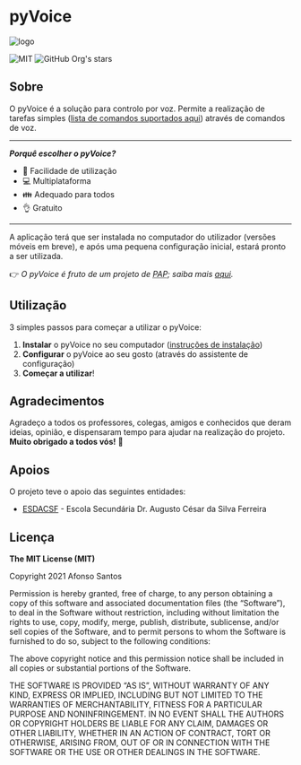 # pyVoice

![logo](https://assets.pyvoice.tech/images/cover_slim.png)

![MIT](https://img.shields.io/badge/license-MIT-green)
![GitHub Org's stars](https://img.shields.io/github/stars/pyvoice?style=social)

## Sobre

O pyVoice é a solução para controlo por voz. Permite a realização de tarefas simples ([lista de comandos suportados aqui](https://docs.pyvoice.tech/comandos/)) através de comandos de voz.

---

**_Porquê escolher o pyVoice?_**

- 🌟 Facilidade de utilização
- 💻 Multiplataforma
- 👪 Adequado para todos
- 👌 Gratuito

---

A aplicação terá que ser instalada no computador do utilizador (versões móveis em breve), e após uma pequena configuração inicial, estará pronto a ser utilizada.

👉 _O pyVoice é fruto de um projeto de <abbr title="Projeto de Aptidão Profissional">PAP</abbr>; saiba mais [aqui](https://www.pyvoice.tech)._

## Utilização

3 simples passos para começar a utilizar o pyVoice:

1. **Instalar** o pyVoice no seu computador ([instruções de instalação](https://docs.pyvoice.tech/instalacao/))
2. **Configurar** o pyVoice ao seu gosto (através do assistente de configuração)
3. **Começar a utilizar**!

## Agradecimentos

Agradeço a todos os professores, colegas, amigos e conhecidos que deram ideias, opinião, e dispensaram tempo para ajudar na realização do projeto. **Muito obrigado a todos vós!** 💖

## Apoios

O projeto teve o apoio das seguintes entidades:

- [ESDACSF](https://www.esdacsf.pt) - Escola Secundária Dr. Augusto César da Silva Ferreira

## Licença

**The MIT License (MIT)**

Copyright 2021 Afonso Santos

Permission is hereby granted, free of charge, to any person
obtaining a copy of this software and associated documentation
files (the “Software”), to deal in the Software without
restriction, including without limitation the rights to use,
copy, modify, merge, publish, distribute, sublicense, and/or sell
copies of the Software, and to permit persons to whom the
Software is furnished to do so, subject to the following
conditions:

The above copyright notice and this permission notice shall be
included in all copies or substantial portions of the Software.

THE SOFTWARE IS PROVIDED “AS IS”, WITHOUT WARRANTY OF ANY KIND,
EXPRESS OR IMPLIED, INCLUDING BUT NOT LIMITED TO THE WARRANTIES
OF MERCHANTABILITY, FITNESS FOR A PARTICULAR PURPOSE AND
NONINFRINGEMENT. IN NO EVENT SHALL THE AUTHORS OR COPYRIGHT
HOLDERS BE LIABLE FOR ANY CLAIM, DAMAGES OR OTHER LIABILITY,
WHETHER IN AN ACTION OF CONTRACT, TORT OR OTHERWISE, ARISING
FROM, OUT OF OR IN CONNECTION WITH THE SOFTWARE OR THE USE OR
OTHER DEALINGS IN THE SOFTWARE.
